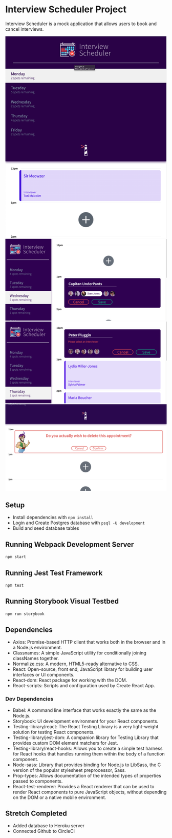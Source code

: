 # Interview Scheduler Project

Interview Scheduler is a mock application that allows users to book and cancel interviews.

!["Screenshot of Vertical/Narrow View"](https://github.com/Alvintol/scheduler/blob/master/public/images/VerticalView.png?raw=true)
!["Screenshot appointment create fields"](https://github.com/Alvintol/scheduler/blob/master/public/images/Create.png?raw=true)
!["Screenshot of error message"](https://github.com/Alvintol/scheduler/blob/master/public/images/Error.png?raw=true)
!["Screenshot appointment removal confirmation"](https://github.com/Alvintol/scheduler/blob/master/public/images/Confirm.png?raw=true)


## Setup

- Install dependencies with `npm install`
- Login and Create Postgres database with `psql -U development`
- Build and seed database tables

## Running Webpack Development Server

```sh
npm start
```

## Running Jest Test Framework

```sh
npm test
```

## Running Storybook Visual Testbed

```sh
npm run storybook
```

## Dependencies

- Axios: Promise-based HTTP client that works both in the browser and in a Node.js environment.
- Classnames: A simple JavaScript utility for conditionally joining classNames together.
- Normalize.css: A modern, HTML5-ready alternative to CSS.
- React: Open-source, front end, JavaScript library for building user interfaces or UI components. 
- React-dom: React package for working with the DOM.
- React-scripts: Scripts and configuration used by Create React App.

### Dev Dependencies

- Babel: A command line interface that works exactly the same as the Node.js.
- Storybook: UI development environment for your React components.
- Testing-library/react: The React Testing Library is a very light-weight solution for testing React components.
- Testing-library/jest-dom: A companion library for Testing Library that provides custom DOM element matchers for Jest.
- Testing-library/react-hooks: Allows you to create a simple test harness for React hooks that handles running them within the body of a function component.
- Node-sass: Library that provides binding for Node.js to LibSass, the C version of the popular stylesheet preprocessor, Sass.
- Prop-types: Allows documentation of the intended types of properties passed to components.
- React-test-renderer: Provides a React renderer that can be used to render React components to pure JavaScript objects, without depending on the DOM or a native mobile environment.

## Stretch Completed

- Added database to Heroku server
- Connected Github to CircleCi
